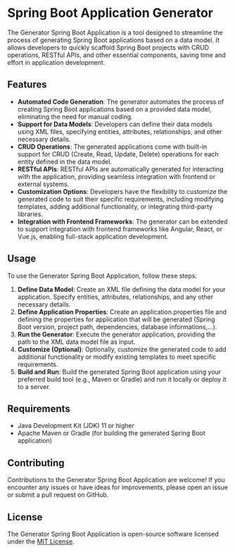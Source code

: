# Spring Boot Application Generator

The Generator Spring Boot Application is a tool designed to streamline the process of generating Spring Boot applications based on a data model. It allows developers to quickly scaffold Spring Boot projects with CRUD operations, RESTful APIs, and other essential components, saving time and effort in application development.

## Features

- **Automated Code Generation**: The generator automates the process of creating Spring Boot applications based on a provided data model, eliminating the need for manual coding.
- **Support for Data Models**: Developers can define their data models using XML files, specifying entities, attributes, relationships, and other necessary details.
- **CRUD Operations**: The generated applications come with built-in support for CRUD (Create, Read, Update, Delete) operations for each entity defined in the data model.
- **RESTful APIs**: RESTful APIs are automatically generated for interacting with the application, providing seamless integration with frontend or external systems.
- **Customization Options**: Developers have the flexibility to customize the generated code to suit their specific requirements, including modifying templates, adding additional functionality, or integrating third-party libraries.
- **Integration with Frontend Frameworks**: The generator can be extended to support integration with frontend frameworks like Angular, React, or Vue.js, enabling full-stack application development.

## Usage

To use the Generator Spring Boot Application, follow these steps:

1. **Define Data Model**: Create an XML file defining the data model for your application. Specify entities, attributes, relationships, and any other necessary details.
2. **Define Application Properties**: Create an application.properties file and defining the properties for application that will be generated (Spring Boot version, project path, dependencies, database informations,...).
3. **Run the Generator**: Execute the generator application, providing the path to the XML data model file as input.
4. **Customize (Optional)**: Optionally, customize the generated code to add additional functionality or modify existing templates to meet specific requirements.
5. **Build and Run**: Build the generated Spring Boot application using your preferred build tool (e.g., Maven or Gradle) and run it locally or deploy it to a server.

## Requirements

- Java Development Kit (JDK) 11 or higher
- Apache Maven or Gradle (for building the generated Spring Boot application)

## Contributing

Contributions to the Generator Spring Boot Application are welcome! If you encounter any issues or have ideas for improvements, please open an issue or submit a pull request on GitHub.

## License

The Generator Spring Boot Application is open-source software licensed under the [MIT License](LICENSE).
